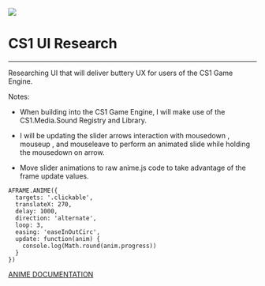 ![](https://cdn.glitch.com/30d8e950-7373-42bb-b2dd-bd2ce059463a%2FCS1_logo_128.png?v=1597412966966)

# CS1 UI Research
____

Researching UI that will deliver buttery UX for users of the CS1 Game Engine.


Notes:

- When building into the CS1 Game Engine, I will make use of the CS1.Media.Sound Registry and Library.

- I will be updating the slider arrows interaction with mousedown , mouseup , and mouseleave to perform an animated slide while holding the mousedown on arrow.

- Move slider animations to raw anime.js code to take advantage of the frame update values.

```
AFRAME.ANIME({
  targets: '.clickable',
  translateX: 270,
  delay: 1000,
  direction: 'alternate',
  loop: 3,
  easing: 'easeInOutCirc',
  update: function(anim) {
    console.log(Math.round(anim.progress))
  }
})

```
<a href="https://animejs.com/documentation/#JSobject" target="_bland" rel="noopener noreferrer">ANIME DOCUMENTATION</a>